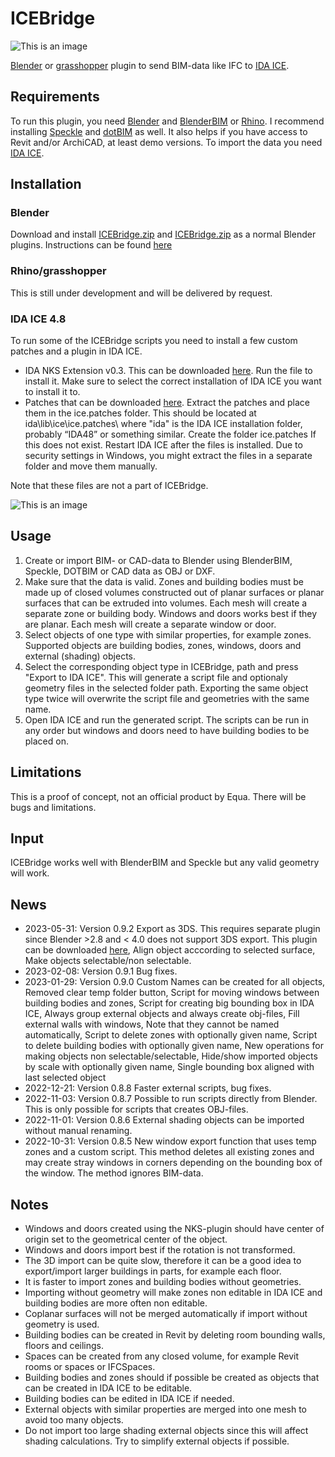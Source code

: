 # ICEBridge

![This is an image](https://github.com/maxtillberg/ICEBridge/blob/main/icebridge.png)

[Blender](https://www.blender.org/) or [grasshopper](https://www.grasshopper3d.com/) plugin to send BIM-data like IFC to [IDA ICE](https://www.equa.se/en/ida-ice).

## Requirements

To run this plugin, you need [Blender](https://www.blender.org/) and [BlenderBIM](https://blenderbim.org/) or [Rhino](https://www.rhino3d.com/). I recommend installing [Speckle](https://speckle.systems/) and [dotBIM](https://dotbim.net/) as well. It also helps if you have access to Revit and/or ArchiCAD, at least demo versions. To import the data you need [IDA ICE](https://www.equa.se/en/ida-ice).

## Installation

### Blender

Download and install [ICEBridge.zip](https://github.com/maxtillberg/ICEBridge/blob/main/ICEBridge.zip) and [ICEBridge.zip](https://github.com/maxtillberg/ICEBridge/blob/main/io_scene_3ds.zip) as a normal Blender plugins. Instructions can be found [here](https://docs.blender.org/manual/en/latest/editors/preferences/addons.html)

### Rhino/grasshopper

This is still under development and will be delivered by request.

### IDA ICE 4.8

To run some of the ICEBridge scripts you need to install a few custom patches and a plugin in IDA ICE.
- IDA NKS Extension v0.3. This can be downloaded [here](https://files.equa.se/courses/ice-nks-03.exe). Run the file to install it. Make sure to select the correct installation of IDA ICE you want to install it to. 
- Patches that can be downloaded [here](https://files.equa.se/courses/ice_patches.zip).
Extract the patches and place them in the ice.patches folder. This should be located at ida\lib\ice\ice.patches\ where "ida" is the IDA ICE installation folder, probably “IDA48” or something similar. Create the folder ice.patches If this does not exist. Restart IDA ICE after the files is installed. Due to security settings in Windows, you 
might extract the files in a separate folder and move them manually.

Note that these files are not a part of ICEBridge.

![This is an image](https://github.com/maxtillberg/ICEBridge/blob/main/ICEBridge.png)

## Usage
  
1. Create or import BIM- or CAD-data to Blender using BlenderBIM, Speckle, DOTBIM or CAD data as OBJ or DXF. 
2. Make sure that the data is valid. Zones and building bodies must be made up of closed volumes constructed out of planar surfaces or planar surfaces that can be extruded into volumes. Each mesh will create a separate zone or building body. Windows and doors works best if they are planar. Each mesh will create a separate window or door.
3. Select objects of one type with similar properties, for example zones. Supported objects are building bodies, zones, windows, doors and external (shading) objects.
4. Select the corresponding object type in ICEBridge, path and press "Export to IDA ICE". This will generate a script file and optionaly geometry files in the selected folder path. Exporting the same object type twice will overwrite the script file and geometries with the same name.
5. Open IDA ICE and run the generated script. The scripts can be run in any order but windows and doors need to have building bodies to be placed on.

## Limitations
  
This is a proof of concept, not an official product by Equa. There will be bugs and limitations.

## Input

ICEBridge works well with BlenderBIM and Speckle but any valid geometry will work.

## News

- 2023-05-31: Version 0.9.2 Export as 3DS. This requires separate plugin since Blender >2.8 and < 4.0 does not support 3DS export. This plugin can be downloaded [here](https://github.com/maxtillberg/ICEBridge/blob/main/io_scene_3ds.zip), Align object acccording to selected surface, Make objects selectable/non selectable.
- 2023-02-08: Version 0.9.1 Bug fixes.
- 2023-01-29: Version 0.9.0 Custom Names can be created for all objects, Removed clear temp folder button, Script for moving windows between building bodies and zones, Script for creating big bounding box in IDA ICE, Always group external objects and always create obj-files, Fill external walls with windows, Note that they cannot be named automatically, Script to delete zones with optionally given name, Script to delete building bodies with optionally given name, New operations for making objects non selectable/selectable, Hide/show imported objects by scale with optionally given name, Single bounding box aligned with last selected object
- 2022-12-21: Version 0.8.8 Faster external scripts, bug fixes.
- 2022-11-03: Version 0.8.7 Possible to run scripts directly from Blender. This is only possible for scripts that creates OBJ-files.
- 2022-11-01: Version 0.8.6 External shading objects can be imported without manual renaming.
- 2022-10-31: Version 0.8.5 New window export function that uses temp zones and a custom script. This method deletes all existing  zones and may create stray windows in corners depending on the bounding box of the window. The method ignores BIM-data.


## Notes
  
- Windows and doors created using the NKS-plugin should have center of origin set to the geometrical center of the object.
- Windows and doors import best if the rotation is not transformed.
- The 3D import can be quite slow, therefore it can be a good idea to export/import larger buildings in parts, for example each floor.
- It is faster to import zones and building bodies without geometries.
- Importing without geometry will make zones non editable in IDA ICE and building bodies are more often non editable.
- Coplanar surfaces will not be merged automatically  if import without geometry is used.
- Building bodies can be created in Revit by deleting room bounding walls, floors and ceilings.
- Spaces can be created from any closed volume, for example Revit rooms or spaces or IFCSpaces.
- Building bodies and zones should if possible be created as objects that can be created in IDA ICE to be editable.
- Building bodies can be edited in IDA ICE if needed.
- External objects with similar properties are merged into one mesh to avoid too many objects.
- Do not import too large shading external objects since this will affect shading calculations. Try to simplify external objects if possible.
